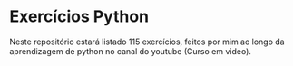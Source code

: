 # Exercícios Python
Neste repositório estará listado 115 exercícios, feitos por mim ao longo da aprendizagem de python no canal do youtube (Curso em video).
